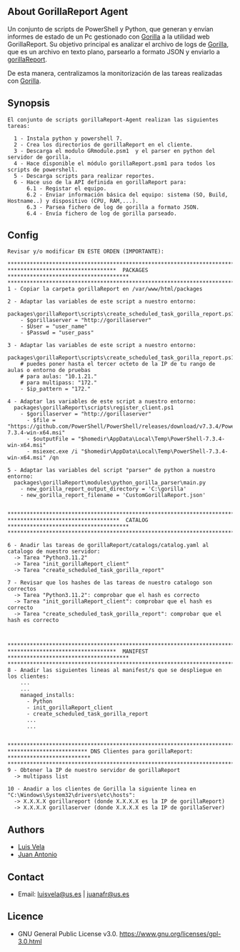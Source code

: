 ## About GorillaReport Agent

Un conjunto de scripts de PowerShell y Python, que generan y envían informes de estado de un Pc gestionado con [Gorilla](https://github.com/1dustindavis/gorilla) a la utilidad web GorillaReport. Su objetivo principal es analizar el archivo de logs de [Gorilla](https://github.com/1dustindavis/gorilla), que es un archivo en texto plano, parsearlo a formato JSON y enviarlo a [gorillaReport](https://github.com/juanantoniofr/gorillareport). 

De esta manera, centralizamos la monitorización de las tareas realizadas con [Gorilla](https://github.com/1dustindavis/gorilla).

## Synopsis

    El conjunto de scripts gorillaReport-Agent realizan las siguientes tareas:
    
      1 - Instala python y powershell 7.
      2 - Crea los directorios de gorillaReport en el cliente.
      3 - Descarga el modulo GRmodule.psm1  y el parser en python del servidor de gorilla.
      4 - Hace disponible el módulo gorillaReport.psm1 para todos los scripts de powershell.
      5 - Descarga scripts para realizar reportes.
      6 - Hace uso de la API definida en gorillaReport para:
          6.1 - Registar el equipo.
          6.2 - Enviar información básica del equipo: sistema (SO, Build, Hostname..) y dispositivo (CPU, RAM,...).
          6.3 - Parsea fichero de log de gorilla a formato JSON.
          6.4 - Envía fichero de log de gorilla parseado.

## Config
    Revisar y/o modificar EN ESTE ORDEN (IMPORTANTE):

    *************************************************************************************
    **********************************  PACKAGES   **************************************
    *************************************************************************************
    1 - Copiar la carpeta gorillaReport en /var/www/html/packages	

    2 - Adaptar las variables de este script a nuestro entorno:
      packages\gorillaReport\scripts\create_scheduled_task_gorilla_report.ps1
        - $gorillaserver = "http://gorillaserver"
        - $User = "user_name"
        - $Passwd = "user_pass"

    3 - Adaptar las variables de este script a nuestro entorno:
      packages\gorillaReport\scripts\create_scheduled_task_gorilla_report.ps1
        # puedes poner hasta el tercer octeto de la IP de tu rango de aulas o entorno de pruebas
        # para aulas: "10.1.21."
        # para multipass: "172."
        - $ip_pattern = "172." 

    4 - Adaptar las variables de este script a nuestro entorno:
      packages\gorillaReport\scripts\register_client.ps1
        - $gorillaserver = "http://gorillaserver"
          - $file = "https://github.com/PowerShell/PowerShell/releases/download/v7.3.4/PowerShell-7.3.4-win-x64.msi"
          - $outputFile = "$homedir\AppData\Local\Temp\PowerShell-7.3.4-win-x64.msi"
          - msiexec.exe /i "$homedir\AppData\Local\Temp\PowerShell-7.3.4-win-x64.msi" /qn

    5 - Adaptar las variables del script "parser" de python a nuestro entorno:
      packages\gorillaReport\modules\python_gorilla_parser\main.py
        - new_gorilla_report_output_directory = 'C:\gorilla'
        - new_gorilla_report_filename = 'CustomGorillaReport.json'


    *************************************************************************************
    ***********************************  CATALOG   **************************************
    *************************************************************************************

    6 - Anadir las tareas de gorillaReport/catalogs/catalog.yaml al catalogo de nuestro servidor:
      -> Tarea "Python3.11.2"
      -> Tarea "init_gorillaReport_client"
      -> Tarea "create_scheduled_task_gorilla_report"

    7 - Revisar que los hashes de las tareas de nuestro catalogo son correctos
      -> Tarea "Python3.11.2": comprobar que el hash es correcto
      -> Tarea "init_gorillaReport_client": comprobar que el hash es correcto
      -> Tarea "create_scheduled_task_gorilla_report": comprobar que el hash es correcto



    *************************************************************************************
    **********************************  MANIFEST   **************************************
    *************************************************************************************
    8 - Anadir las siguientes lineas al manifest/s que se despliegue en los clientes:
        ...
        ...
        managed_installs:
          - Python
          - init_gorillaReport_client
          - create_scheduled_task_gorilla_report
          ...
          ...


    *************************************************************************************
    ************************* DNS Clientes para gorillaReport: **************************
    *************************************************************************************
    9 - Obtener la IP de nuestro servidor de gorillaReport
      -> multipass list
      
    10 - Anadir a los clientes de Gorilla la siguiente linea en "C:\Windows\System32\drivers\etc\hosts":
      -> X.X.X.X gorillareport (donde X.X.X.X es la IP de gorillaReport)
      -> X.X.X.X gorillaserver (donde X.X.X.X es la IP de gorillaServer)


## Authors

- [Luis Vela](https://github.com/luivelmor)
- [Juan Antonio](https://github.com/juanantoniofr)

## Contact

- Email:  luisvela@us.es | juanafr@us.es

## Licence

- GNU General Public License v3.0. https://www.gnu.org/licenses/gpl-3.0.html

